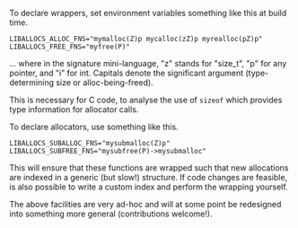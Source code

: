 To declare wrappers, set environment variables something like this at
build time.

    LIBALLOCS_ALLOC_FNS="mymalloc(Z)p mycalloc(zZ)p myrealloc(pZ)p"
    LIBALLOCS_FREE_FNS="myfree(P)"

 ... where in the signature mini-language, "z" stands for "size_t", "p"
for any pointer, and "i" for int. Capitals denote the significant
argument (type-determining size or alloc-being-freed).

This is necessary for C code, to analyse the use of `sizeof` which
provides type information for allocator calls.

To declare allocators, use something like this.

    LIBALLOCS_SUBALLOC_FNS="mysubmalloc(Z)p"
    LIBALLOCS_SUBFREE_FNS="mysubfree(P)->mysubmalloc"

This will ensure that these functions are wrapped such that new
allocations are indexed in a generic (but slow!) structure. If code
changes are feasible, is also possible to write a custom index and
perform the wrapping yourself.

The above facilities are very ad-hoc and will at some point be
redesigned into something more general (contributions welcome!).
